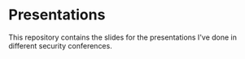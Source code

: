 # Presentations

This repository contains the slides for the presentations I've done in different security conferences.
